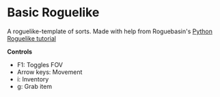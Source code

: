 Basic Roguelike
======

A roguelike-template of sorts. Made with help from Roguebasin's [Python Roguelike tutorial](http://www.roguebasin.com/index.php?title=Complete_Roguelike_Tutorial,_using_python%2Blibtcod)

**Controls**
* F1: Toggles FOV
* Arrow keys: Movement
* i: Inventory
* g: Grab item
